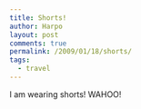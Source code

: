 ```yaml
---
title: Shorts!
author: Harpo
layout: post
comments: true
permalink: /2009/01/18/shorts/
tags:
  - travel
---
```

I am wearing shorts! WAHOO!